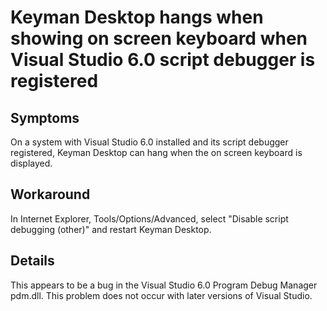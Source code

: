 # Keyman Desktop hangs when showing on screen keyboard when Visual Studio 6.0 script debugger is registered

<h2>Symptoms</h2>

<p>On a system with Visual Studio 6.0 installed and its script debugger registered, Keyman Desktop can hang when the on screen keyboard is displayed.</p>

<h2>Workaround</h2>

<p>In Internet Explorer, Tools/Options/Advanced, select "Disable script debugging (other)" and restart Keyman Desktop.</p>

<h2>Details</h2>

<p>This appears to be a bug in the Visual Studio 6.0 Program Debug Manager pdm.dll.  This problem does not occur with later versions of Visual Studio.</p>

